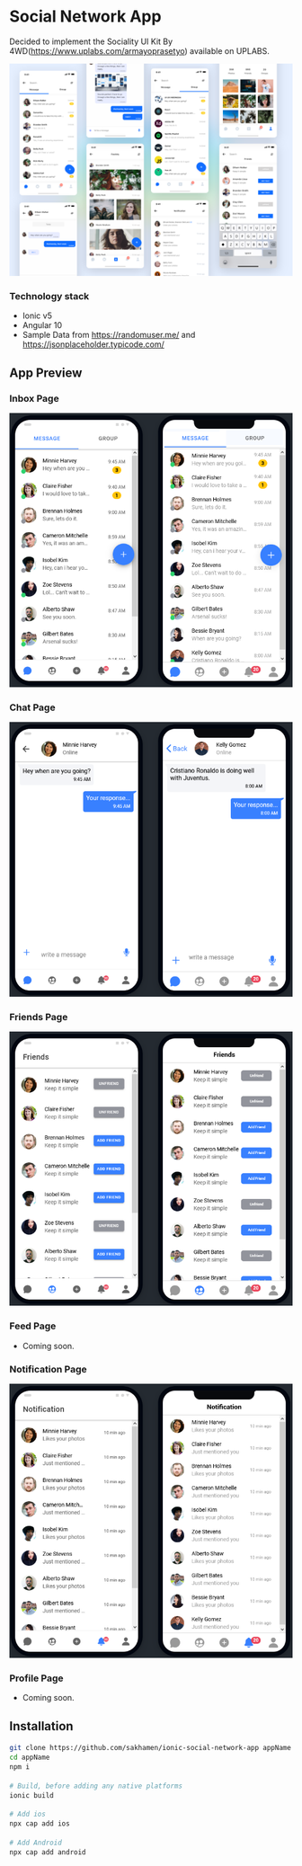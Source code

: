 # Social Network App

Decided to implement the Sociality UI Kit By 4WD(https://www.uplabs.com/armayoprasetyo) available on UPLABS.

![App Design](/screenshots/full-design.png)

### Technology stack
* Ionic v5
* Angular 10
* Sample Data from https://randomuser.me/ and https://jsonplaceholder.typicode.com/


## App Preview


### Inbox Page

![Inbox Page](/screenshots/inbox.png)

### Chat Page

![Chat Page](/screenshots/chat.png)

### Friends Page

![Friends Page](/screenshots/friends.png)

### Feed Page
* Coming soon.

### Notification Page

![Notification Page](/screenshots/notification.png)

### Profile Page
* Coming soon.


## Installation

```bash
git clone https://github.com/sakhamen/ionic-social-network-app appName
cd appName
npm i

# Build, before adding any native platforms
ionic build

# Add ios
npx cap add ios

# Add Android
npx cap add android
```
